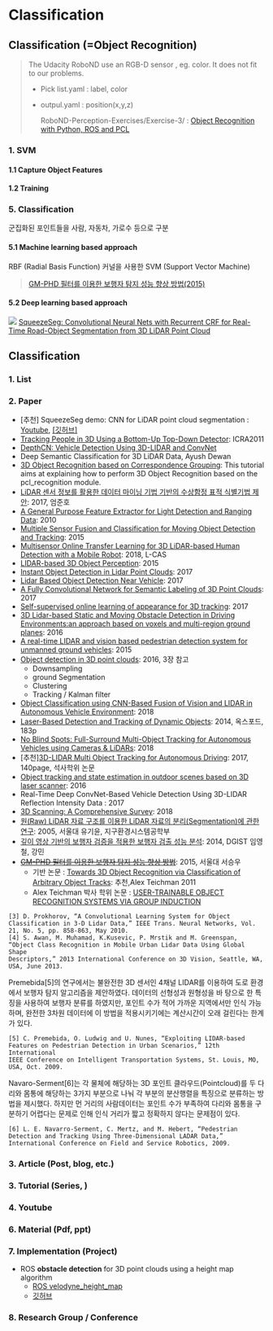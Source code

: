 # Classification

## Classification \(=Object Recognition\)

> The Udacity RoboND use an RGB-D sensor , eg. color. It does not fit to our problems.
>
> * Pick list.yaml : label, color
> * outpul.yaml : position\(x,y,z\)
>
>   RoboND-Perception-Exercises/Exercise-3/ : [Object Recognition with Python, ROS and PCL](https://github.com/udacity/RoboND-Perception-Exercises/tree/master/Exercise-3)

### 1. SVM

#### 1.1 Capture Object Features

#### 1.2 Training

### 5. Classification

군집화된 포인트들을 사람, 자동차, 가로수 등으로 구분

#### 5.1 Machine learning based approach

RBF \(Radial Basis Function\) 커널을 사용한 SVM \(Support Vector Machine\)

> [GM-PHD 필터를 이용한 보행자 탐지 성능 향상 방법\(2015\)](http://www.dbpia.co.kr/Journal/ArticleDetail/NODE06594856)

#### 5.2 Deep learning based approach

![](https://github.com/BichenWuUCB/SqueezeSeg/raw/master/readme/pr_0005.gif) [SqueezeSeg: Convolutional Neural Nets with Recurrent CRF for Real-Time Road-Object Segmentation from 3D LiDAR Point Cloud](https://github.com/BichenWuUCB/SqueezeSeg)

## Classification

### 1. List

### 2. Paper

* \[추천\] SqueezeSeg demo: CNN for LiDAR point cloud segmentation : [Youtube](https://www.youtube.com/watch?v=Xyn5Zd3lm6s), [\[깃허브\]](https://github.com/BichenWuUCB/SqueezeSeg)
* [Tracking People in 3D Using a Bottom-Up Top-Down Detector](http://www2.informatik.uni-freiburg.de/~spinello/ICRA2011.html): ICRA2011
* [DepthCN: Vehicle Detection Using 3D-LIDAR and ConvNet](http://home.isr.uc.pt/~cpremebida/files_cp/DepthCN_preprint.pdf)
* Deep Semantic Classification for 3D LiDAR Data, Ayush Dewan
* [3D Object Recognition based on Correspondence Grouping](http://www.pointclouds.org/documentation/tutorials/correspondence_grouping.php#correspondence-grouping): This tutorial aims at explaining how to perform 3D Object Recognition based on the pcl\_recognition module.
* [LiDAR 센서 정보를 활용한 데이터 마이닝 기법 기반의 수상함정 표적 식별기법 제안](http://www.dbpia.co.kr/Journal/ArticleDetail/NODE07207161): 2017, 엄준호
* [A General Purpose Feature Extractor for Light Detection and Ranging Data](https://www.ncbi.nlm.nih.gov/pmc/articles/PMC3230992/): 2010
* [Multiple Sensor Fusion and Classification for Moving Object Detection and Tracking](https://hal.archives-ouvertes.fr/hal-01241846/document): 2015
* [Multisensor Online Transfer Learning for 3D LiDAR-based Human Detection with a Mobile Robot](https://arxiv.org/pdf/1801.04137.pdf): 2018, L-CAS
* [LIDAR-based 3D Object Perception](http://www.velodynelidar.com/lidar/hdlpressroom/pdf/papers/journal_papers/LIDAR-based%203D%20Object%20Perception.pdf): 2015
* [Instant Object Detection in Lidar Point Clouds](http://ieeexplore.ieee.org/stamp/stamp.jsp?tp=&arnumber=7927715): 2017
* [Lidar Based Object Detection Near Vehicle](http://ieeexplore.ieee.org/stamp/stamp.jsp?tp=&arnumber=7973852): 2017
* [A Fully Convolutional Network for Semantic Labeling of 3D Point Clouds](https://arxiv.org/pdf/1710.01408.pdf): 2017
* [Self-supervised online learning of appearance for 3D tracking](https://ieeexplore.ieee.org/abstract/document/8206373/): 2017
* [3D Lidar-based Static and Moving Obstacle Detection in Driving Environments:an approach based on voxels and multi-region ground planes](http://home.isr.uc.pt/~cpremebida/files_cp/3D%20Lidar-based%20static%20and%20moving%20obstacle%20detection%20in%20driving%20environments_Preprint.pdf): 2016
* [A real-time LIDAR and vision based pedestrian detection system for unmanned ground vehicles](https://ieeexplore.ieee.org/abstract/document/7486580/): 2015
* [Object detection in 3D point clouds](https://www.mi.fu-berlin.de/inf/groups/ag-ki/Theses/Completed-theses/Master_Diploma-theses/2016/Damm/Master-Damm.pdf): 2016, 3장 참고
  * Downsampling
  * ground Segmentation
  * Clustering
  * Tracking / Kalman filter
* [Object Classification using CNN-Based Fusion of Vision and LIDAR in Autonomous Vehicle Environment](https://ieeexplore.ieee.org/document/8331162/#full-text-section): 2018
* [Laser-Based Detection and Tracking of Dynamic Objects](http://www.robots.ox.ac.uk/~mobile/Theses/WangThesis.pdf): 2014, 옥스포드, 183p
* [No Blind Spots: Full-Surround Multi-Object Tracking for Autonomous Vehicles using Cameras & LiDARs](https://arxiv.org/pdf/1802.08755.pdf): 2018
* \[추천\][3D-LIDAR Multi Object Tracking for Autonomous Driving](https://repository.tudelft.nl/islandora/object/uuid:f536b829-42ae-41d5-968d-13bbaa4ec736/datastream/OBJ/download): 2017, 140page, 석사학위 논문
* [Object tracking and state estimation in outdoor scenes based on 3D laser scanner](https://ieeexplore.ieee.org/document/7888334/): 2016
* Real-Time Deep ConvNet-Based Vehicle Detection Using 3D-LIDAR Reflection Intensity Data : 2017
* [3D Scanning: A Comprehensive Survey](https://arxiv.org/pdf/1801.08863.pdf): 2018
* [원\(Raw\) LiDAR 자료 구조를 이용한 LiDAR 자료의 분리\(Segmentation\)에 관한 연구](http://www.dbpia.co.kr/Journal/ArticleDetail/NODE01354500): 2005, 서울대 유기윤, 지구환경시스템공학부
* [깊이 영상 기반의 보행자 검증을 적용한 보행자 검출 성능 분석](http://www.dbpia.co.kr/Journal/ArticleDetail/NODE02432113): 2014, DGIST 임영철, 강민
* [~~GM-PHD 필터를 이용한 보행자 탐지 성능 향상 방법~~](http://www.dbpia.co.kr/Journal/ArticleDetail/NODE06594856): 2015, 서울대 서승우
  * 기반 논문 : [Towards 3D Object Recognition via Classification of Arbitrary Object Tracks](https://cs.stanford.edu/people/teichman/papers/icra2011.pdf): 추천,Alex Teichman 2011
  * Alex Teichman 박사 학위 논문 : [USER-TRAINABLE OBJECT RECOGNITION SYSTEMS VIA GROUP INDUCTION](http://www.alexteichman.com/files/dissertation.pdf)

```text
[3] D. Prokhorov, “A Convolutional Learning System for Object Classification in 3-D Lidar Data,” IEEE Trans. Neural Networks, Vol. 21, No. 5, pp. 858-863, May 2010.
[4] S. Awan, M. Muhamad, K.Kusevic, P. Mrstik and M. Greenspan, “Object Class Recognition in Mobile Urban Lidar Data Using Global Shape
Descriptors,” 2013 International Conference on 3D Vision, Seattle, WA, USA, June 2013.
```

Premebida\[5\]의 연구에서는 불완전한 3D 센서인 4채널 LIDAR를 이용하여 도로 환경에서 보행자 탐지 알고리즘을 제안하였다. 데이터의 선형성과 원형성을 바 탕으로 한 특징을 사용하여 보행자 분류를 하였지만, 포인트 수가 적어 가까운 지역에서만 인식 가능하며, 완전한 3차원 데이터에 이 방법을 적용시키기에는 계산시간이 오래 걸린다는 한계가 있다.

```text
[5] C. Premebida, O. Ludwig and U. Nunes, “Exploiting LIDAR-based Features on Pedestrian Detection in Urban Scenarios,” 12th International
IEEE Conference on Intelligent Transportation Systems, St. Louis, MO, USA, Oct. 2009.
```

Navaro-Serment\[6\]는 각 물체에 해당하는 3D 포인트 클라우드\(Pointcloud\)를 두 다리와 몸통에 해당하는 3가지 부분으로 나눠 각 부분의 분산행렬을 특징으로 분류하는 방법을 제시했다. 하지만 먼 거리의 사람데이터는 포인트 수가 부족하여 다리와 몸통을 구분하기 어렵다는 문제로 인해 인식 거리가 짧고 정확하지 않다는 문제점이 있다.

```text
[6] L. E. Navarro-Serment, C. Mertz, and M. Hebert, “Pedestrian Detection and Tracking Using Three-Dimensional LADAR Data,” International Conference on Field and Service Robotics, 2009.
```

### 3. Article \(Post, blog, etc.\)

### 3. Tutorial \(Series, \)

### 4. Youtube

### 6. Material \(Pdf, ppt\)

### 7. Implementation \(Project\)

* ROS **obstacle detection** for 3D point clouds using a height map algorithm
  * [ROS velodyne\_height\_map](http://wiki.ros.org/velodyne_height_map)
  * [깃허브](https://github.com/jack-oquin/velodyne_height_map)

### 8. Research Group / Conference


